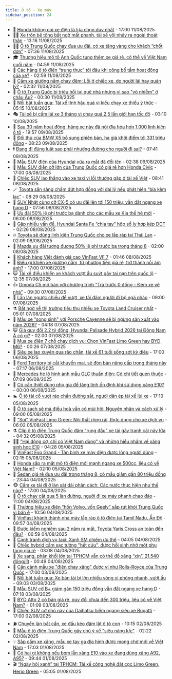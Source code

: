 ```yaml
---
title: Ô tô - Xe máy
sidebar_position: 24
---
```


<!-- dantri-o-to-xe-may:START -->
- 🤡 [Honda không coi xe điện là lựa chọn duy nhất](https://dantri.com.vn/o-to-xe-may/honda-khong-coi-xe-dien-la-lua-chon-duy-nhat-20250811150139926.htm) - 17:00 11/08/2025
- 🧑‍💻 [Xe trộn bê tông bất ngờ mất phanh, tài xế vội nhảy ra ngoài thoát thân](https://dantri.com.vn/o-to-xe-may/xe-tron-be-tong-bat-ngo-mat-phanh-tai-xe-voi-nhay-ra-ngoai-thoat-than-20250811163024106.htm) - 13:16 11/08/2025
- 🧑‍💻 [Ô tô Trung Quốc chạy đua ưu đãi, có xe tặng vàng cho khách “chốt đơn”](https://dantri.com.vn/o-to-xe-may/o-to-trung-quoc-chay-dua-uu-dai-co-xe-tang-vang-cho-khach-chot-don-20250811122535674.htm) - 07:36 11/08/2025
- 🎓 [Thương hiệu mô tô Anh Quốc tung thêm xe giá rẻ, có thể về Việt Nam cuối năm](https://dantri.com.vn/o-to-xe-may/thuong-hieu-mo-to-anh-quoc-tung-them-xe-gia-re-co-the-ve-viet-nam-cuoi-nam-20250811101621105.htm) - 04:59 11/08/2025
- 🌊 [Các hãng ô tô điện “trung thực” tới đâu khi công bố tầm hoạt động của xe?](https://dantri.com.vn/o-to-xe-may/cac-hang-o-to-dien-trung-thuc-toi-dau-khi-cong-bo-tam-hoat-dong-cua-xe-20250811094715089.htm) - 02:59 11/08/2025
- 🥷 [Cấm xe giường nằm chạy đêm: Lỗi ở chiếc xe, do người lái hay quản lý?](https://dantri.com.vn/o-to-xe-may/cam-xe-giuong-nam-chay-dem-loi-o-chiec-xe-do-nguoi-lai-hay-quan-ly-20250811092910600.htm) - 02:32 11/08/2025
- 🤩 [Ô tô Trung Quốc bị triệu hồi tại quê nhà nhưng vì sao &quot;vô nhiễm&quot; ở châu Âu?](https://dantri.com.vn/o-to-xe-may/o-to-trung-quoc-bi-trieu-hoi-tai-que-nha-nhung-vi-sao-vo-nhiem-o-chau-au-20250810172913469.htm) - 00:30 11/08/2025
- 🫶 [Nổi bật tuần qua: Tài xế lĩnh hậu quả vì kiểu chạy xe thiếu ý thức](https://dantri.com.vn/o-to-xe-may/noi-bat-tuan-qua-tai-xe-linh-hau-qua-vi-kieu-chay-xe-thieu-y-thuc-20250810120028073.htm) - 05:15 10/08/2025
- 🎭 [Tài xế bị cấm lái xe 3 tháng vì chạy quá 2,5 lần giới hạn tốc độ](https://dantri.com.vn/o-to-xe-may/tai-xe-bi-cam-lai-xe-3-thang-vi-chay-qua-25-lan-gioi-han-toc-do-20250810032731784.htm) - 03:10 10/08/2025
- 🌁 [Sau 30 năm hoạt động, hãng xe này đã nội địa hóa hơn 1.000 linh kiện ô tô](https://dantri.com.vn/o-to-xe-may/sau-30-nam-hoat-dong-hang-xe-nay-da-noi-dia-hoa-hon-1000-linh-kien-o-to-20250808085549657.htm) - 19:57 09/08/2025
- 🦩 [Đối thủ của BMW X5 bổ sung phiên bản, hạ giá khởi điểm tới 331 triệu đồng](https://dantri.com.vn/o-to-xe-may/doi-thu-cua-bmw-x5-bo-sung-phien-ban-ha-gia-khoi-diem-toi-331-trieu-dong-20250809143713282.htm) - 08:23 09/08/2025
- 🕴 [Đang đi đúng luật sao phải nhường đường cho người đi sai?](https://dantri.com.vn/o-to-xe-may/dang-di-dung-luat-sao-phai-nhuong-duong-cho-nguoi-di-sai-20250809094728532.htm) - 07:41 09/08/2025
- 🎡 [Mẫu SUV điện của Hyundai vừa ra mắt đã đổi tên](https://dantri.com.vn/o-to-xe-may/mau-suv-dien-cua-hyundai-vua-ra-mat-da-doi-ten-20250808094951318.htm) - 02:38 09/08/2025
- 📝 [Mẫu SUV điện cỡ lớn của Trung Quốc có giá rẻ hơn Honda Civic](https://dantri.com.vn/o-to-xe-may/mau-suv-dien-co-lon-cua-trung-quoc-co-gia-re-hon-honda-civic-20250808214851140.htm) - 17:00 08/08/2025
- 🧐 [Chiếc SUV lao thẳng vào xe taxi vì lỗi thường gặp ở tài xế Việt](https://dantri.com.vn/o-to-xe-may/chiec-suv-lao-thang-vao-xe-taxi-vi-loi-thuong-gap-o-tai-xe-viet-20250808153302938.htm) - 08:41 08/08/2025
- 🪄 [Toyota sẵn sàng chấm dứt hợp đồng với đại lý nếu phát hiện “bia kèm lạc”](https://dantri.com.vn/o-to-xe-may/toyota-san-sang-cham-dut-hop-dong-voi-dai-ly-neu-phat-hien-bia-kem-lac-20250808102221054.htm) - 08:29 08/08/2025
- 🧰 [SUV Nhật cùng cỡ CX-5 có ưu đãi lên tới 150 triệu, vẫn đắt ngang xe hạng D](https://dantri.com.vn/o-to-xe-may/suv-nhat-cung-co-cx-5-co-uu-dai-len-toi-150-trieu-van-dat-ngang-xe-hang-d-20250808021255437.htm) - 07:56 08/08/2025
- 🚀 [Ưu đãi 50% lệ phí trước bạ dành cho các mẫu xe Kia thế hệ mới](https://dantri.com.vn/o-to-xe-may/uu-dai-50-le-phi-truoc-ba-danh-cho-cac-mau-xe-kia-the-he-moi-20250808110037274.htm) - 06:00 08/08/2025
- 💪 [Gặp nhiều vấn đề, Hyundai Santa Fe “chia tay” hộp số ly hợp kép DCT](https://dantri.com.vn/o-to-xe-may/gap-nhieu-van-de-hyundai-santa-fe-chia-tay-hop-so-ly-hop-kep-dct-20250808092151193.htm) - 02:26 08/08/2025
- 🔥 [Toyota sẽ dùng linh kiện Trung Quốc cho xe lắp ráp tại Thái Lan](https://dantri.com.vn/o-to-xe-may/toyota-se-dung-linh-kien-trung-quoc-cho-xe-lap-rap-tai-thai-lan-20250807230458418.htm) - 02:09 08/08/2025
- 🐲 [Mazda ưu đãi tương đương 50% lệ phí trước bạ trong tháng 8](https://dantri.com.vn/o-to-xe-may/mazda-uu-dai-tuong-duong-50-le-phi-truoc-ba-trong-thang-8-20250807234248651.htm) - 02:00 08/08/2025
- 🌋 [Khách hàng Việt đánh giá cao VinFast VF 7](https://dantri.com.vn/o-to-xe-may/khach-hang-viet-danh-gia-cao-vinfast-vf-7-20250808082116191.htm) - 01:46 08/08/2025
- 🤩 [Điều gì khiến xe giường nằm, từ phương tiện giá rẻ, trở thành nỗi ám ảnh?](https://dantri.com.vn/o-to-xe-may/dieu-gi-khien-xe-giuong-nam-tu-phuong-tien-gia-re-tro-thanh-noi-am-anh-20250807163521931.htm) - 17:00 07/08/2025
- 😺 [Tài xế điều khiển xe khách vượt ẩu suýt gây tai nạn trên quốc lộ](https://dantri.com.vn/o-to-xe-may/tai-xe-dieu-khien-xe-khach-vuot-au-suyt-gay-tai-nan-tren-quoc-lo-20250807184943378.htm) - 12:35 07/08/2025
- 👍 [Omoda C5 mở bán với chương trình “Trả trước 0 đồng - Đem xe về nhà”](https://dantri.com.vn/o-to-xe-may/omoda-c5-mo-ban-voi-chuong-trinh-tra-truoc-0-dong-dem-xe-ve-nha-20250807153343768.htm) - 09:30 07/08/2025
- 🎃 [Lấn làn ngược chiều để vượt, xe tải đâm người đi bộ ngã nhào](https://dantri.com.vn/o-to-xe-may/lan-lan-nguoc-chieu-de-vuot-xe-tai-dam-nguoi-di-bo-nga-nhao-20250807144104233.htm) - 09:00 07/08/2025
- ⚗️ [Bất ngờ về thị trường tiêu thụ nhiều xe Toyota Land Cruiser nhất](https://dantri.com.vn/o-to-xe-may/bat-ngo-ve-thi-truong-tieu-thu-nhieu-xe-toyota-land-cruiser-nhat-20250807100134744.htm) - 05:01 07/08/2025
- 🦄 [Mẫu xe &quot;song sinh&quot; với Porsche Cayenne sẽ bị ngừng sản xuất vào năm 2026?](https://dantri.com.vn/o-to-xe-may/mau-xe-song-sinh-voi-porsche-cayenne-se-bi-ngung-san-xuat-vao-nam-2026-20250807083350977.htm) - 04:18 07/08/2025
- 😺 [Giá quy đổi 2,2 tỷ đồng, Hyundai Palisade Hybrid 2026 tại Đông Nam Á có gì?](https://dantri.com.vn/o-to-xe-may/gia-quy-doi-22-ty-dong-hyundai-palisade-hybrid-2026-tai-dong-nam-a-co-gi-20250807074953376.htm) - 02:00 07/08/2025
- 💼 [Mua xe điện 7 chỗ chạy dịch vụ: Chọn VinFast Limo Green hay BYD M6?](https://dantri.com.vn/o-to-xe-may/mua-xe-dien-7-cho-chay-dich-vu-chon-vinfast-limo-green-hay-byd-m6-20250806133107912.htm) - 00:26 07/08/2025
- 💃 [Siêu xe lao xuyên qua rào chắn, tài xế 61 tuổi sống sót kỳ diệu](https://dantri.com.vn/o-to-xe-may/sieu-xe-lao-xuyen-qua-rao-chan-tai-xe-61-tuoi-song-sot-ky-dieu-20250806175352607.htm) - 17:00 06/08/2025
- 🚀 [Ford Territory bị cắt khuyến mại, sẽ đón bản nâng cấp trong tháng này](https://dantri.com.vn/o-to-xe-may/ford-territory-bi-cat-khuyen-mai-se-don-ban-nang-cap-trong-thang-nay-20250806111451588.htm) - 07:17 06/08/2025
- 🤩 [Mercedes hé lộ hình ảnh mẫu GLC thuần điện: Có chi tiết quen thuộc](https://dantri.com.vn/o-to-xe-may/mercedes-he-lo-hinh-anh-mau-glc-thuan-dien-co-chi-tiet-quen-thuoc-20250806110803094.htm) - 07:09 06/08/2025
- 💪 [Có cần thiết dùng phụ gia để tăng tính ổn định khi sử dụng xăng E10?](https://dantri.com.vn/o-to-xe-may/co-can-thiet-dung-phu-gia-de-tang-tinh-on-dinh-khi-su-dung-xang-e10-20250805151403190.htm) - 00:00 06/08/2025
- 🏊 [Ô tô tải cố vượt rào chắn đường sắt, người dân ép tài xế lùi xe](https://dantri.com.vn/o-to-xe-may/o-to-tai-co-vuot-rao-chan-duong-sat-nguoi-dan-ep-tai-xe-lui-xe-20250805230539971.htm) - 17:10 05/08/2025
- 💄 [Ô tô sạch sẽ mà điều hoà vẫn có mùi hôi: Nguyên nhân và cách xử lý](https://dantri.com.vn/o-to-xe-may/o-to-sach-se-ma-dieu-hoa-van-co-mui-hoi-nguyen-nhan-va-cach-xu-ly-20250805110955243.htm) - 09:00 05/08/2025
- 👺 [&quot;Soi&quot; VinFast Limo Green: Nội thất rộng rãi, thực dụng cho xe dịch vụ](https://dantri.com.vn/o-to-xe-may/soi-vinfast-limo-green-noi-that-rong-rai-thuc-dung-cho-xe-dich-vu-20250805115922051.htm) - 06:02 05/08/2025
- ⚗️ [Clip ô tô điện Trung Quốc đâm &quot;rụng đầu&quot; xe tải gây tranh cãi nảy lửa](https://dantri.com.vn/o-to-xe-may/clip-o-to-dien-trung-quoc-dam-rung-dau-xe-tai-gay-tranh-cai-nay-lua-20250805101408233.htm) - 04:32 05/08/2025
- 🧑‍🏫 [&quot;Hại động cơ, chỉ có Việt Nam dùng&quot; và những hiểu nhầm về xăng sinh học E10](https://dantri.com.vn/o-to-xe-may/hai-dong-co-chi-co-viet-nam-dung-va-nhung-hieu-nham-ve-xang-sinh-hoc-e10-20250801160136683.htm) - 04:28 05/08/2025
- 🦒 [VinFast Evo Grand - Tân binh xe máy điện được lòng người dùng](https://dantri.com.vn/o-to-xe-may/vinfast-evo-grand-tan-binh-xe-may-dien-duoc-long-nguoi-dung-20250805085702255.htm) - 02:15 05/08/2025
- 🐘 [Honda sắp ra mắt mô tô điện mới mạnh ngang xe 500cc, liệu có về Việt Nam?](https://dantri.com.vn/o-to-xe-may/honda-sap-ra-mat-mo-to-dien-moi-manh-ngang-xe-500cc-lieu-co-ve-viet-nam-20250804172104611.htm) - 02:10 05/08/2025
- 🧠 [Sedan giá rẻ đua ưu đãi trong tháng 8, có mẫu giảm gần 80 triệu đồng](https://dantri.com.vn/o-to-xe-may/sedan-gia-re-dua-uu-dai-trong-thang-8-co-mau-giam-gan-80-trieu-dong-20250804161929187.htm) - 23:44 04/08/2025
- 🐵 [Cấm xe tải đi ở làn sát dải phân cách: Các nước thực hiện như thế nào?](https://dantri.com.vn/o-to-xe-may/cam-xe-tai-di-o-lan-sat-dai-phan-cach-cac-nuoc-thuc-hien-nhu-the-nao-20250804142923629.htm) - 17:00 04/08/2025
- 🤭 [Ô tô chạy cắt qua 5 làn đường, người đi xe máy phanh chao đảo](https://dantri.com.vn/o-to-xe-may/o-to-chay-cat-qua-5-lan-duong-nguoi-di-xe-may-phanh-chao-dao-20250804174509563.htm) - 11:00 04/08/2025
- 🤠 [Thương hiệu xe điện “hồn Volvo, vốn Geely” sắp rút khỏi Trung Quốc vì bán ế](https://dantri.com.vn/o-to-xe-may/thuong-hieu-xe-dien-hon-volvo-von-geely-sap-rut-khoi-trung-quoc-vi-ban-e-20250804135315122.htm) - 10:56 04/08/2025
- 🫶 [VinFast khánh thành nhà máy lắp ráp ô tô điện tại Tamil Nadu, Ấn Độ](https://dantri.com.vn/o-to-xe-may/vinfast-khanh-thanh-nha-may-lap-rap-o-to-dien-tai-tamil-nadu-an-do-20250804163420010.htm) - 09:57 04/08/2025
- 🚀 [Được kiểm nghiệm sau 2 năm ra mắt, Toyota Yaris Cross an toàn đến đâu?](https://dantri.com.vn/o-to-xe-may/duoc-kiem-nghiem-sau-2-nam-ra-mat-toyota-yaris-cross-an-toan-den-dau-20250804134651111.htm) - 06:59 04/08/2025
- 🎊 [Cạnh tranh dịch vụ taxi: Xanh SM chiếm ưu thế](https://dantri.com.vn/o-to-xe-may/canh-tranh-dich-vu-taxi-xanh-sm-chiem-uu-the-20250804105848763.htm) - 04:05 04/08/2025
- 🦄 [Chiếc hybrid cắm sạc tưởng &quot;hết cứu&quot;, được hồi sinh nhờ một phụ tùng giá rẻ](https://dantri.com.vn/o-to-xe-may/chiec-hybrid-cam-sac-tuong-het-cuu-duoc-hoi-sinh-nho-mot-phu-tung-gia-re-20250804092823146.htm) - 03:08 04/08/2025
- 🥷 [Xe sang, phân khối lớn tại TPHCM vẫn có thể đổ xăng “xịn”, 21.540 đồng/lít](https://dantri.com.vn/o-to-xe-may/xe-sang-phan-khoi-lon-tai-tphcm-van-co-the-do-xang-xin-21540-donglit-20250803095045676.htm) - 00:49 04/08/2025
- 🦏 [Cận cảnh mẫu xe &quot;điện chạy xăng&quot; được ví như Rolls-Royce của Trung Quốc](https://dantri.com.vn/o-to-xe-may/can-canh-mau-xe-dien-chay-xang-duoc-vi-nhu-rolls-royce-cua-trung-quoc-20250803170728967.htm) - 17:00 03/08/2025
- 🤗 [Nổi bật tuần qua: Xe bán tải bị lộn nhiều vòng vì phóng nhanh, vượt ẩu](https://dantri.com.vn/o-to-xe-may/noi-bat-tuan-qua-xe-ban-tai-bi-lon-nhieu-vong-vi-phong-nhanh-vuot-au-20250803142224521.htm) - 09:03 03/08/2025
- 🐲 [Mẫu SUV cỡ B+ giảm gần 150 triệu đồng vẫn đắt ngang xe hạng D](https://dantri.com.vn/o-to-xe-may/mau-suv-co-b-giam-gan-150-trieu-dong-van-dat-ngang-xe-hang-d-20250802180717412.htm) - 07:18 03/08/2025
- 🤭 [BYD Atto 2 có bản giá rẻ, quy đổi chưa đến 300 triệu, liệu có về Việt Nam?](https://dantri.com.vn/o-to-xe-may/byd-atto-2-co-ban-gia-re-quy-doi-chua-den-300-trieu-lieu-co-ve-viet-nam-20250802185809954.htm) - 01:09 03/08/2025
- 🐻 [Chiếc SUV cỡ nhỏ này của Daihatsu hiếm ngang siêu xe Bugatti](https://dantri.com.vn/o-to-xe-may/chiec-suv-co-nho-nay-cua-daihatsu-hiem-ngang-sieu-xe-bugatti-20250802172342304.htm) - 17:00 02/08/2025
- ⛽️ [Chuyển làn bất cẩn, xe đầu kéo đâm lật ô tô con](https://dantri.com.vn/o-to-xe-may/chuyen-lan-bat-can-xe-dau-keo-dam-lat-o-to-con-20250802164407521.htm) - 10:15 02/08/2025
- 🫣 [Mẫu ô tô điện Trung Quốc gây chú ý về &quot;siêu năng lực&quot;](https://dantri.com.vn/o-to-xe-may/mau-o-to-dien-trung-quoc-gay-chu-y-ve-sieu-nang-luc-20250801170454368.htm) - 02:22 02/08/2025
- 💡 [Sắp cấm xe xăng, mẫu xe tay ga địa hình được mong chờ mới về Việt Nam](https://dantri.com.vn/o-to-xe-may/sap-cam-xe-xang-mau-xe-tay-ga-dia-hinh-duoc-mong-cho-moi-ve-viet-nam-20250801183232083.htm) - 17:03 01/08/2025
- 💪 [Có hại gì không nếu bơm lẫn xăng E10 vào xe đang dùng xăng A92, A95?](https://dantri.com.vn/o-to-xe-may/co-hai-gi-khong-neu-bom-lan-xang-e10-vao-xe-dang-dung-xang-a92-a95-20250801154928553.htm) - 09:44 01/08/2025
- 🎬 [“Ngày hội xanh” tại TPHCM: Tài xế công nghệ đặt cọc Limo Green, Herio Green](https://dantri.com.vn/o-to-xe-may/ngay-hoi-xanh-tai-tphcm-tai-xe-cong-nghe-dat-coc-limo-green-herio-green-20250801114228148.htm) - 05:05 01/08/2025<!-- dantri-o-to-xe-may:END -->
